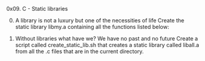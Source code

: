 0x09. C - Static libraries


0. A library is not a luxury but one of the necessities of life
Create the static library libmy.a containing all the functions listed below:


1. Without libraries what have we? We have no past and no future
Create a script called create_static_lib.sh that creates a static library called liball.a from all the .c files that are in the current directory.

